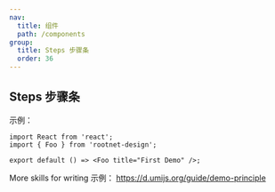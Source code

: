 ```yaml
---
nav:
  title: 组件
  path: /components
group:
  title: Steps 步骤条
  order: 36
---
```


## Steps 步骤条

示例：

```tsx
import React from 'react';
import { Foo } from 'rootnet-design';

export default () => <Foo title="First Demo" />;
```

More skills for writing 示例： https://d.umijs.org/guide/demo-principle
